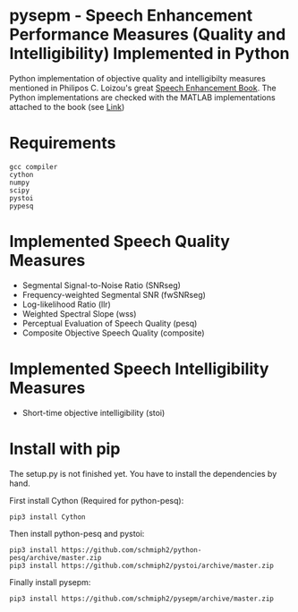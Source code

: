 # pysepm - Speech Enhancement Performance Measures (Quality and Intelligibility) Implemented in Python
Python implementation of objective quality and intelligibilty measures mentioned in Philipos C. Loizou's great [Speech Enhancement Book](https://www.crcpress.com/Speech-Enhancement-Theory-and-Practice-Second-Edition/Loizou/p/book/9781138075573). The Python implementations are checked with the MATLAB implementations attached to the book (see [Link](https://crcpress.com/downloads/K14513/K14513_CD_Files.zip))


# Requirements

    gcc compiler
    cython
    numpy
    scipy
    pystoi
    pypesq 
    
# Implemented Speech Quality Measures
+ Segmental Signal-to-Noise Ratio (SNRseg)
+ Frequency-weighted Segmental SNR (fwSNRseg)
+ Log-likelihood Ratio (llr)
+ Weighted Spectral Slope (wss)
+ Perceptual Evaluation of Speech Quality (pesq)
+ Composite Objective Speech Quality (composite)

# Implemented Speech Intelligibility Measures
+ Short-time objective intelligibility (stoi)

# Install with pip
The setup.py is not finished yet. You have to install the dependencies by hand.

First install Cython (Required for python-pesq):
```
pip3 install Cython
```
Then install python-pesq and pystoi:
```
pip3 install https://github.com/schmiph2/python-pesq/archive/master.zip
pip3 install https://github.com/schmiph2/pystoi/archive/master.zip
```
Finally install pysepm:
```
pip3 install https://github.com/schmiph2/pysepm/archive/master.zip
```
